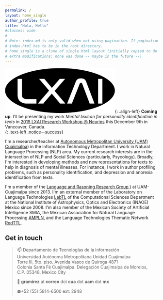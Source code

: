 ```yaml
---
permalink: /
layout: home_single
author_profile: true
title: "Hola, Hello"
#classes: wide
#
# Note: index.md is only valid when not using pagination. If pagination is needed
# index.html has to be in the root directory.
# home_single is a clone of single.html layout (initially copied to do some
# extra modifications; none was done -- maybe in the future --)
---
```


![announce](/assets/images/other/LXAI-logo-black.png){: .align-left} **Coming up**. I'll be presenting my work _Mental lexicon for personality identification in texts_ in [2019 LXAI Research Workshop @ Neurips](https://www.latinxinai.org/neurips-2019) this December 9th in Vancouver, Canada.
<br/>
{: .text-left .notice--success}

I'm a researcher/teacher at [Autonomous Metropolitan University (UAM) Cuajimalpa](http://www.cua.uam.mx/)) in the Information Technology Department. I work in Natural Language Processing (NLP) area. My current research interests are in the intersection of NLP and Social Sciences (particularly, Psycology). Broadly, I'm interested in developing methods and new  representations for texts to help in diagnosis of mental illnesses. For instance, I work in author profiling problems, such as personality identification, and depression and anorexia identification from texts.

I'm a member of the [Language and Rasoning Research Group ](http://lyr.cua.uam.mx/)) at UAM-Cuajimalpa since 2013. I'm an external member of the Laboratory on Language Technologies [LabTL](https://ccc.inaoep.mx/laboratorios/labtl.php) of the Computational Sciences Department at the National Institute of Astrophysics, Optics and Electronics (INAOE) Mexico since 2008. I'm also member of the Mexican Society of Artificial Intelligence SMIA, the Mexican Association for Natural Language Processing [AMPLN](http://ampln.mx/portal/inicio), and the Language Technologies Thematic Network [RedTTL](http://redttl.mx/).

## Get in touch

> :mailbox:
> Departamento de Tecnologías de la Información <br/>
> Universidad Autónoma Metropolitana Unidad Cuajimalpa <br/>
> Torre III, 5to. piso. Avenida Vasco de Quiroga 4871 <br/>
> Colonia Santa Fé Cuajimalpa. Delegación Cuajimalpa de Morelos, <br/>
> C.P. 05348, Mexico City
>
> :e-mail: **gramirez** at **correo** dot **cua** dot **uam** dot **mx**
>
> :phone:+52 (55) 5814-6500 ext: 2948
